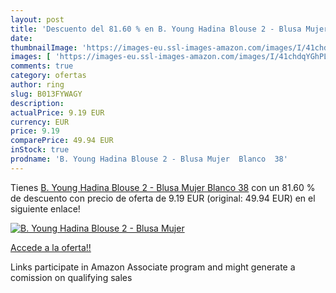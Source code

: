 ```yaml
---
layout: post
title: 'Descuento del 81.60 % en B. Young Hadina Blouse 2 - Blusa Mujer  '
date: 
thumbnailImage: 'https://images-eu.ssl-images-amazon.com/images/I/41chdqYGhPL._SL200_.jpg'
images: [ 'https://images-eu.ssl-images-amazon.com/images/I/41chdqYGhPL._SL200_.jpg' ]
comments: true
category: ofertas
author: ring
slug: B013FYWAGY
description:
actualPrice: 9.19 EUR
currency: EUR
price: 9.19
comparePrice: 49.94 EUR
inStock: true
prodname: 'B. Young Hadina Blouse 2 - Blusa Mujer  Blanco  38'
---
```


Tienes [B. Young Hadina Blouse 2 - Blusa Mujer  Blanco  38](https://www.amazon.es/dp/B013FYWAGY/?tag=tolees-21) con un 81.60 % de descuento con precio de oferta de 9.19 EUR (original: 49.94 EUR) en el siguiente enlace!

[![B. Young Hadina Blouse 2 - Blusa Mujer  ](https://images-eu.ssl-images-amazon.com/images/I/41chdqYGhPL._SL200_.jpg)](https://www.amazon.es/dp/B013FYWAGY/?tag=tolees-21)

[Accede a la oferta!!](https://www.amazon.es/dp/B013FYWAGY/?tag=tolees-21)

Links participate in Amazon Associate program and might generate a comission on qualifying sales


